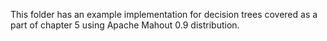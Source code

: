 This folder has an example implementation for decision trees covered as a part of chapter 5 using Apache Mahout 0.9 distribution.
